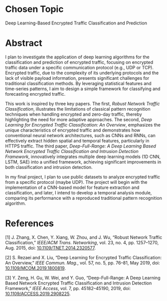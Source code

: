 
# Chosen Topic
Deep Learning-Based Encrypted Traffic Classification and Prediction

# Abstract
I plan to investigate the application of deep learning algorithms for the classification and prediction of encrypted traffic, focusing on encrypted traffic data under a specific communication protocol (e.g., UDP or TCP). Encrypted traffic, due to the complexity of its underlying protocols and the lack of visible payload information, presents significant challenges for traditional classification methods. By leveraging statistical features and time-series patterns, I aim to design a simple framework for classifying and forecasting encrypted traffic.

This work is inspired by three key papers. The first, *Robust Network Traffic Classification*, illustrates the limitations of classical pattern recognition techniques when handling encrypted and zero-day traffic, thereby highlighting the need for more adaptive approaches. The second, *Deep Learning for Encrypted Traffic Classification: An Overview*, emphasizes the unique characteristics of encrypted traffic and demonstrates how conventional neural network architectures, such as CNNs and RNNs, can effectively extract hidden spatial and temporal features, particularly in HTTPS traffic. The third paper, *Deep-Full-Range: A Deep Learning Based Network Encrypted Traffic Classification and Intrusion Detection Framework*, innovatively integrates multiple deep learning models (1D CNN, LSTM, SAE) into a unified framework, achieving significant improvements in both classification and intrusion detection.

In my final project, I plan to use public datasets to analyze encrypted traffic from a specific protocol (maybe UDP). The project will begin with the implementation of a CNN-based model for feature extraction and classification, and later, I intend to develop a temporal analysis module, comparing its performance with a reproduced traditional pattern recognition algorithm.

# References
[1] J. Zhang, X. Chen, Y. Xiang, W. Zhou, and J. Wu, “Robust Network Traffic Classification,” _IEEE/ACM Trans. Networking_, vol. 23, no. 4, pp. 1257–1270, Aug. 2015, doi: [10.1109/TNET.2014.2320577](https://doi.org/10.1109/TNET.2014.2320577).

[2] S. Rezaei and X. Liu, “Deep Learning for Encrypted Traffic Classification: An Overview,” _IEEE Commun. Mag._, vol. 57, no. 5, pp. 76–81, May 2019, doi: [10.1109/MCOM.2019.1800819](https://doi.org/10.1109/MCOM.2019.1800819).

[3] Y. Zeng, H. Gu, W. Wei, and Y. Guo, “Deep-Full-Range: A Deep Learning Based Network Encrypted Traffic Classification and Intrusion Detection Framework,” _IEEE Access_, vol. 7, pp. 45182–45190, 2019, doi: [10.1109/ACCESS.2019.2908225](https://doi.org/10.1109/ACCESS.2019.2908225).